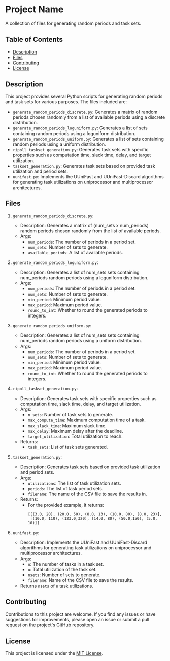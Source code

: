 # Project Name

A collection of files for generating random periods and task sets.

## Table of Contents

- [Description](#description)
- [Files](#files)
- [Contributing](#contributing)
- [License](#license)

## Description

This project provides several Python scripts for generating random periods and task sets for various purposes. The files included are:

- `generate_random_periods_discrete.py`: Generates a matrix of random periods chosen randomly from a list of available periods using a discrete distribution.
- `generate_random_periods_loguniform.py`: Generates a list of sets containing random periods using a loguniform distribution.
- `generate_random_periods_uniform.py`: Generates a list of sets containing random periods using a uniform distribution.
- `ripoll_taskset_generation.py`: Generates task sets with specific properties such as computation time, slack time, delay, and target utilization.
- `taskset_generation.py`: Generates task sets based on provided task utilization and period sets.
- `uunifast.py`: Implements the UUniFast and UUniFast-Discard algorithms for generating task utilizations on uniprocessor and multiprocessor architectures.

## Files

1. `generate_random_periods_discrete.py`: 
    - Description: Generates a matrix of (num_sets x num_periods) random periods chosen randomly from the list of available periods.
    - Args:
        - `num_periods`: The number of periods in a period set.
        - `num_sets`: Number of sets to generate.
        - `available_periods`: A list of available periods.

2. `generate_random_periods_loguniform.py`:
    - Description: Generates a list of num_sets sets containing num_periods random periods using a loguniform distribution.
    - Args:
        - `num_periods`: The number of periods in a period set.
        - `num_sets`: Number of sets to generate.
        - `min_period`: Minimum period value.
        - `max_period`: Maximum period value.
        - `round_to_int`: Whether to round the generated periods to integers.

3. `generate_random_periods_uniform.py`:
    - Description: Generates a list of num_sets sets containing num_periods random periods using a uniform distribution.
    - Args:
        - `num_periods`: The number of periods in a period set.
        - `num_sets`: Number of sets to generate.
        - `min_period`: Minimum period value.
        - `max_period`: Maximum period value.
        - `round_to_int`: Whether to round the generated periods to integers.

4. `ripoll_taskset_generation.py`:
    - Description: Generates task sets with specific properties such as computation time, slack time, delay, and target utilization.
    - Args:
        - `n_sets`: Number of task sets to generate.
        - `max_compute_time`: Maximum computation time of a task.
        - `max_slack_time`: Maximum slack time.
        - `max_delay`: Maximum delay after the deadline.
        - `target_utilization`: Total utilization to reach.
    - Returns:
        - `task_sets`: List of task sets generated.

5. `taskset_generation.py`:
    - Description: Generates task sets based on provided task utilization and period sets.
    - Args:
        - `utilizations`: The list of task utilization sets.
        - `periods`: The list of task period sets.
        - `filename`: The name of the CSV file to save the results in.
    - Returns:
        - For the provided example, it returns:
            ```
            [[(3.0, 20), (20.0, 50), (8.0, 13), (10.0, 80), (8.0, 23)],
             [(10.0, 110), (123.0,320), (14.0, 80), (50.0,150), (5.0, 10)]]
            ```

6. `uunifast.py`:
    - Description: Implements the UUniFast and UUniFast-Discard algorithms for generating task utilizations on uniprocessor and multiprocessor architectures.
    - Args:
        - `n`: The number of tasks in a task set.
        - `u`: Total utilization of the task set.
        - `nsets`: Number of sets to generate.
        - `filename`: Name of the CSV file to save the results.
    - Returns `nsets` of `n` task utilizations.


## Contributing

Contributions to this project are welcome. If you find any issues or have suggestions for improvements, please open an issue or submit a pull request on the project's GitHub repository.

## License

This project is licensed under the [MIT License](LICENSE).
